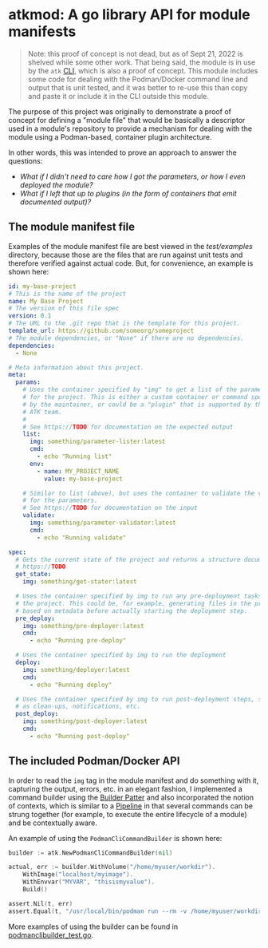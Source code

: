 # atkmod: A go library API for module manifests

> Note: this proof of concept is not dead, but as of Sept 21, 2022 is shelved while some other work.
> That being said, the module is in use by the `atk` [CLI](https://github.ibm.com/skol/atkcli), which
> is also a proof of concept. This module includes some code for dealing with the Podman/Docker
> command line and output that is unit tested, and it was better to re-use this than copy and paste it
> or include it in the CLI outside this module.

The purpose of this project was originally to demonstrate a proof of concept for defining a "module file" that would
be basically a descriptor used in a module's repository to provide a mechanism for dealing with the module
using a Podman-based, container plugin architecture.

In other words, this was intended to prove an approach to answer the questions: 
* *What if I didn't need to care how I got the parameters, or how I even deployed the module?* 
* *What if I left that up to plugins (in the form of containers that emit documented output)?*

## The module manifest file

Examples of the module manifest file are best viewed in the *test/examples* directory, because
those are the files that are run against unit tests and therefore verified against actual code.
But, for convenience, an example is shown here:

```yaml
id: my-base-project
# This is the name of the project
name: My Base Project
# The version of this file spec
version: 0.1
# The URL to the .git repo that is the template for this project.
template_url: https://github.com/someorg/someproject
# The module dependencies, or "None" if there are no dependencies.
dependencies:
  - None

# Meta information about this project.
meta:
  params:
    # Uses the container specified by "img" to get a list of the parameters
    # for the project. This is either a custom container or command specified
    # by the maintainer, or could be a "plugin" that is supported by the
    # ATK team.
    #
    # See https://TODO for documentation on the expected output
    list:
      img: something/parameter-lister:latest
      cmd:
        - echo "Running list"
      env:
        - name: MY_PROJECT_NAME
          value: my-base-project

    # Similar to list (above), but uses the container to validate the values
    # for the parameters.
    # See https://TODO for documentation on the input
    validate:
      img: something/parameter-validator:latest
      cmd:
        - echo "Running validate"

spec:
  # Gets the current state of the project and returns a structure documented at
  # https://TODO
  get_state:
    img: something/get-stater:latest

  # Uses the container specified by img to run any pre-deployment tasks for
  # the project. This could be, for example, generating files in the project
  # based on metadata before actually starting the deployment step.
  pre_deploy:
    img: something/pre-deployer:latest
    cmd:
      - echo "Running pre-deploy"

  # Uses the container specified by img to run the deployment
  deploy:
    img: something/deployer:latest
    cmd:
      - echo "Running deploy"

  # Uses the container specified by img to run post-deployment steps, such
  # as clean-ups, notifications, etc.
  post_deploy:
    img: something/post-deployer:latest
    cmd:
      - echo "Running post-deploy"

```

## The included Podman/Docker API

In order to read the `img` tag in the module manifest and do something with it, capturing
the output, errors, etc. in an elegant fashion, I implemented a command builder using the 
[Builder Patter](https://en.wikipedia.org/wiki/Builder_pattern) and also incorporated the 
notion of contexts, which is similar to a [Pipeline](https://en.wikipedia.org/wiki/Component-based_software_engineering)
in that several commands can be strung together (for example, to execute the entire lifecycle
of a module) and be contextually aware.

An example of using the `PodmanCliCommandBuilder` is shown here:

```go
builder := atk.NewPodmanCliCommandBuilder(nil)

actual, err := builder.WithVolume("/home/myuser/workdir").
    WithImage("localhost/myimage").
    WithEnvvar("MYVAR", "thisismyvalue").
    Build()

assert.Nil(t, err)
assert.Equal(t, "/usr/local/bin/podman run --rm -v /home/myuser/workdir:/workspace -e MYVAR=thisismyvalue localhost/myimage", actual)
```

More examples of using the builder can be found in [podmanclibuilder_test.go](test/podmanclibuilder_test.go).
